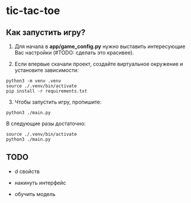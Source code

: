# tic-tac-toe 

## Как запустить игру?

1. Для начала в **app/game_config.py** нужно выставить интересующие Вас настройки (#TODO: сделать это красивее).

2. Если впервые скачали проект, создайте виртуальное окружение и установите зависимости:
```shell
python3 -m venv .venv
source ./.venv/bin/activate
pip install -r requirements.txt
```

3. Чтобы запустить игру, пропишите:
```shell
python3 ./main.py
```

В следующие разы достаточно:
```shell
source ./.venv/bin/activate
python3 ./main.py
```

## TODO

- d свойств

- накинуть интерфейс

- обучить модель